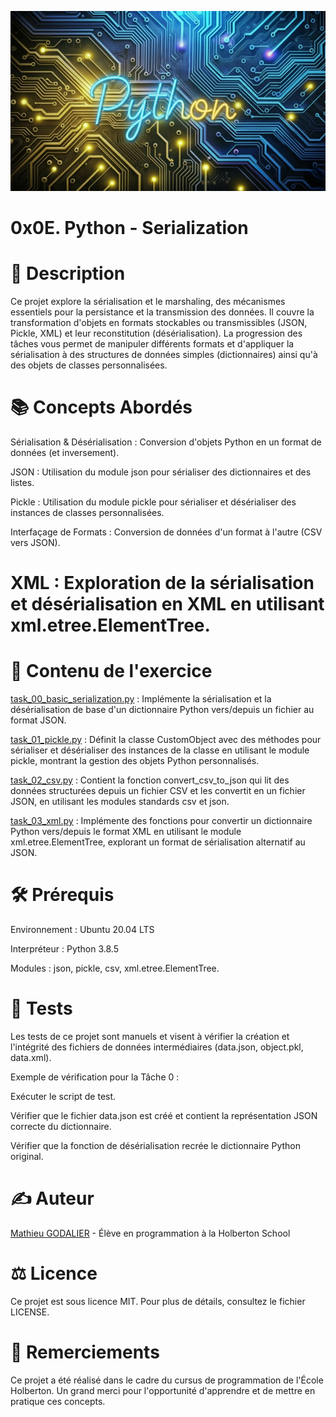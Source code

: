 <p align="center">
<img src="https://github.com/Mathieu7483/Aiko78-Photgraphy/blob/main/img/python%20n%C3%A9eon%20carte%20%C3%A9l%C3%A9ctronique.png">
</p>

# 0x0E. Python - Serialization
# 📝 Description
Ce projet explore la sérialisation et le marshaling, des mécanismes essentiels pour la persistance et la transmission des données. Il couvre la transformation d'objets en formats stockables ou transmissibles (JSON, Pickle, XML) et leur reconstitution (désérialisation). La progression des tâches vous permet de manipuler différents formats et d'appliquer la sérialisation à des structures de données simples (dictionnaires) ainsi qu'à des objets de classes personnalisées.

# 📚 Concepts Abordés
Sérialisation & Désérialisation : Conversion d'objets Python en un format de données (et inversement).

JSON : Utilisation du module json pour sérialiser des dictionnaires et des listes.

Pickle : Utilisation du module pickle pour sérialiser et désérialiser des instances de classes personnalisées.

Interfaçage de Formats : Conversion de données d'un format à l'autre (CSV vers JSON).

# XML : Exploration de la sérialisation et désérialisation en XML en utilisant xml.etree.ElementTree.

# 📂 Contenu de l'exercice
[task_00_basic_serialization.py]() : Implémente la sérialisation et la désérialisation de base d'un dictionnaire Python vers/depuis un fichier au format JSON.

[task_01_pickle.py]() : Définit la classe CustomObject avec des méthodes pour sérialiser et désérialiser des instances de la classe en utilisant le module pickle, montrant la gestion des objets Python personnalisés.

[task_02_csv.py]() : Contient la fonction convert_csv_to_json qui lit des données structurées depuis un fichier CSV et les convertit en un fichier JSON, en utilisant les modules standards csv et json.

[task_03_xml.py]() : Implémente des fonctions pour convertir un dictionnaire Python vers/depuis le format XML en utilisant le module xml.etree.ElementTree, explorant un format de sérialisation alternatif au JSON.


# 🛠️ Prérequis
Environnement : Ubuntu 20.04 LTS

Interpréteur : Python 3.8.5

Modules : json, pickle, csv, xml.etree.ElementTree.

# 🚀 Tests
Les tests de ce projet sont manuels et visent à vérifier la création et l'intégrité des fichiers de données intermédiaires (data.json, object.pkl, data.xml).

Exemple de vérification pour la Tâche 0 :

Exécuter le script de test.

Vérifier que le fichier data.json est créé et contient la représentation JSON correcte du dictionnaire.

Vérifier que la fonction de désérialisation recrée le dictionnaire Python original.

# ✍️ Auteur
[Mathieu GODALIER](https://github.com/Mathieu7483) - Élève en programmation à la Holberton School

# ⚖️ Licence

Ce projet est sous licence MIT. Pour plus de détails, consultez le fichier LICENSE.

# 🙏 Remerciements

Ce projet a été réalisé dans le cadre du cursus de programmation de l'École Holberton. Un grand merci pour l'opportunité d'apprendre et de mettre en pratique ces concepts.